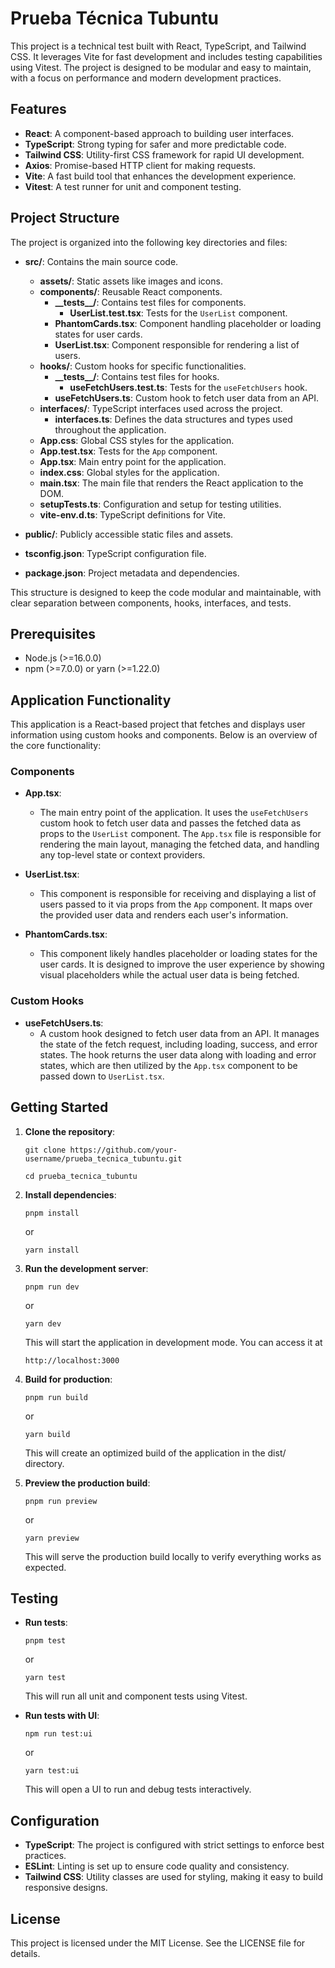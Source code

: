 # Prueba Técnica Tubuntu

This project is a technical test built with React, TypeScript, and Tailwind CSS. It leverages Vite for fast development and includes testing capabilities using Vitest. The project is designed to be modular and easy to maintain, with a focus on performance and modern development practices.

## Features

- **React**: A component-based approach to building user interfaces.
- **TypeScript**: Strong typing for safer and more predictable code.
- **Tailwind CSS**: Utility-first CSS framework for rapid UI development.
- **Axios**: Promise-based HTTP client for making requests.
- **Vite**: A fast build tool that enhances the development experience.
- **Vitest**: A test runner for unit and component testing.

## Project Structure

The project is organized into the following key directories and files:

- **src/**: Contains the main source code.
  - **assets/**: Static assets like images and icons.
  - **components/**: Reusable React components.
    - **\_\_tests\_\_/**: Contains test files for components.
      - **UserList.test.tsx**: Tests for the `UserList` component.
    - **PhantomCards.tsx**: Component handling placeholder or loading states for user cards.
    - **UserList.tsx**: Component responsible for rendering a list of users.
  - **hooks/**: Custom hooks for specific functionalities.
    - **\_\_tests\_\_/**: Contains test files for hooks.
      - **useFetchUsers.test.ts**: Tests for the `useFetchUsers` hook.
    - **useFetchUsers.ts**: Custom hook to fetch user data from an API.
  - **interfaces/**: TypeScript interfaces used across the project.
    - **interfaces.ts**: Defines the data structures and types used throughout the application.
  - **App.css**: Global CSS styles for the application.
  - **App.test.tsx**: Tests for the `App` component.
  - **App.tsx**: Main entry point for the application.
  - **index.css**: Global styles for the application.
  - **main.tsx**: The main file that renders the React application to the DOM.
  - **setupTests.ts**: Configuration and setup for testing utilities.
  - **vite-env.d.ts**: TypeScript definitions for Vite.

- **public/**: Publicly accessible static files and assets.

- **tsconfig.json**: TypeScript configuration file.

- **package.json**: Project metadata and dependencies.

This structure is designed to keep the code modular and maintainable, with clear separation between components, hooks, interfaces, and tests.


## Prerequisites

- Node.js (>=16.0.0)
- npm (>=7.0.0) or yarn (>=1.22.0)

## Application Functionality

This application is a React-based project that fetches and displays user information using custom hooks and components. Below is an overview of the core functionality:

### Components

- **App.tsx**: 
  - The main entry point of the application. It uses the `useFetchUsers` custom hook to fetch user data and passes the fetched data as props to the `UserList` component. The `App.tsx` file is responsible for rendering the main layout, managing the fetched data, and handling any top-level state or context providers.

- **UserList.tsx**: 
  - This component is responsible for receiving and displaying a list of users passed to it via props from the `App` component. It maps over the provided user data and renders each user's information.

- **PhantomCards.tsx**: 
  - This component likely handles placeholder or loading states for the user cards. It is designed to improve the user experience by showing visual placeholders while the actual user data is being fetched.

### Custom Hooks

- **useFetchUsers.ts**: 
  - A custom hook designed to fetch user data from an API. It manages the state of the fetch request, including loading, success, and error states. The hook returns the user data along with loading and error states, which are then utilized by the `App.tsx` component to be passed down to `UserList.tsx`.


## Getting Started

1. **Clone the repository**:

   ``git clone https://github.com/your-username/prueba_tecnica_tubuntu.git``

   ``cd prueba_tecnica_tubuntu``

2. **Install dependencies**:

   ``pnpm install``

   or

   ``yarn install``

3. **Run the development server**:

   ``pnpm run dev``

   or

   ``yarn dev``

   This will start the application in development mode. You can access it at 
   
   ``http://localhost:3000``

4. **Build for production**:

   ``pnpm run build``

   or

   ``yarn build``

   This will create an optimized build of the application in the dist/ directory.

5. **Preview the production build**:

   ``pnpm run preview``

   or

   ``yarn preview``

   This will serve the production build locally to verify everything works as expected.

## Testing

- **Run tests**:

  ``pnpm test``

  or

  ``yarn test``

  This will run all unit and component tests using Vitest.

- **Run tests with UI**:

  ``npm run test:ui``

  or

  ``yarn test:ui``

  This will open a UI to run and debug tests interactively.

## Configuration

- **TypeScript**: The project is configured with strict settings to enforce best practices.
- **ESLint**: Linting is set up to ensure code quality and consistency.
- **Tailwind CSS**: Utility classes are used for styling, making it easy to build responsive designs.


## License

This project is licensed under the MIT License. See the LICENSE file for details.
